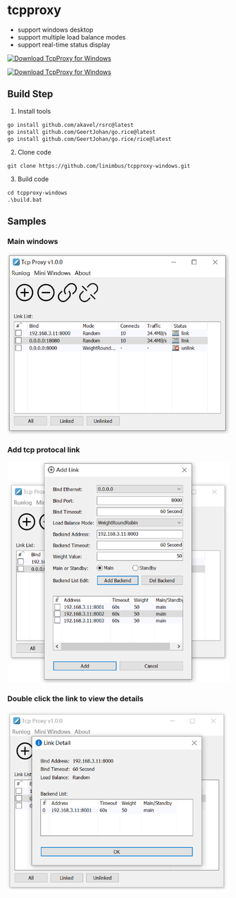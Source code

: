 # tcpproxy
- support windows desktop
- support multiple load balance modes
- support real-time status display

[![Download TcpProxy for Windows](https://img.shields.io/sourceforge/dm/tcpproxy-for-windows.svg)](https://sourceforge.net/projects/tcpproxy-for-windows/files/latest/download)

[![Download TcpProxy for Windows](https://a.fsdn.com/con/app/sf-download-button)](https://sourceforge.net/projects/tcpproxy-for-windows/files/latest/download)


## Build Step

1. Install tools
```
go install github.com/akavel/rsrc@latest
go install github.com/GeertJohan/go.rice@latest
go install github.com/GeertJohan/go.rice/rice@latest
```
2. Clone code
```
git clone https://github.com/linimbus/tcpproxy-windows.git
```
3. Build code
```
cd tcpproxy-windows
.\build.bat
```

## Samples

### Main windows

![](./docs/main.PNG)

### Add tcp protocal link

![](./docs/addlink.PNG)

### Double click the link to view the details

![](./docs/detail.PNG)
